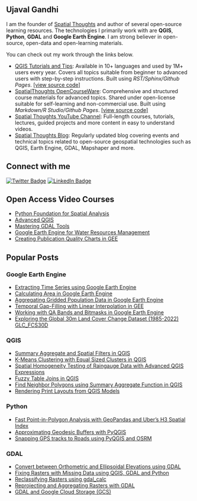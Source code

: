 ## Ujaval Gandhi

I am the founder of [Spatial Thoughts](https://spatialthoughts.com/) and author of several open-source learning resources. The technologies I primarily work with are **QGIS**, **Python**, **GDAL** and **Google Earth Engine**. I am strong believer in open-source, open-data and open-learning materials.

You can check out my work through the links below.

- [QGIS Tutorials and Tips](http://www.qgistutorials.com/): Available in 10+ languages and used by 1M+ users every year. Covers all topics suitable from beginner to advanced users with step-by-step instructions. Built using *RST/Sphinx/Github Pages*. [[view source code]](https://github.com/spatialthoughts/qgis-tutorials)
- [SpatialThoughts OpenCourseWare](https://courses.spatialthoughts.com/): Comprehensive and structured course materials for advanced topics. Shared under open-license suitable for self-learning and non-commercial use. Built using *Markdown/R Studio/Github Pages*. [[view source code]](https://github.com/spatialthoughts/courses)
- [Spatial Thoughts YouTube Channel](https://www.youtube.com/c/spatialthoughts): Full-length courses, tutorials, lectures, guided projects and more content in easy to understand videos.
- [Spatial Thoughts Blog](https://spatialthoughts.com/blog/): Regularly updated blog covering events and technical topics related to open-source geospatial technologies such as QGIS, Earth Engine, GDAL, Mapshaper and more.

## Connect with me

[![Twitter Badge](https://img.shields.io/twitter/follow/spatialthoughts?style=social)](https://twitter.com/spatialthoughts) [![LinkedIn Badge](https://img.shields.io/badge/My-LinkedIn-blue)](https://www.linkedin.com/in/spatialthoughts)

## Open Access Video Courses

- [Python Foundation for Spatial Analysis](https://www.youtube.com/playlist?list=PLppGmFLhQ1HJspXSA0asH9kw1OhlLrxHT)
- [Advanced QGIS](https://www.youtube.com/playlist?list=PLppGmFLhQ1HIqNiNWxVqs5wBLiA_UrKTQ)
- [Mastering GDAL Tools](https://www.youtube.com/playlist?list=PLppGmFLhQ1HLVaHVf4TsnJ4HXZBSfxLOK)
- [Google Earth Engine for Water Resources Management](https://www.youtube.com/playlist?list=PLppGmFLhQ1HI0YeA5zQHxdNlmxihvBawF)
- [Creating Publication Quality Charts in GEE](https://www.youtube.com/playlist?list=PLppGmFLhQ1HKyrR75waIq6TfqL0ESlQao)
  
## Popular Posts

### Google Earth Engine
- [Extracting Time Series using Google Earth Engine](https://spatialthoughts.com/2020/04/13/extracting-time-series-ee/)
- [Calculating Area in Google Earth Engine](https://spatialthoughts.com/2020/06/19/calculating-area-gee/)
- [Aggregating Gridded Population Data in Google Earth Engine](https://spatialthoughts.com/2021/05/13/aggregating-population-data-gee/)
- [Temporal Gap-Filling with Linear Interpolation in GEE](https://spatialthoughts.com/2021/11/08/temporal-interpolation-gee/)
- [Working with QA Bands and Bitmasks in Google Earth Engine](https://spatialthoughts.com/2021/08/19/qa-bands-bitmasks-gee/)
- [Exploring the Global 30m Land Cover Change Dataset (1985-2022) GLC_FCS30D](https://spatialthoughts.com/2024/06/29/global-landcover-glcfcs30d/)

### QGIS
- [Summary Aggregate and Spatial Filters in QGIS](https://spatialthoughts.com/2019/04/12/summary-aggregation-qgis/)
- [K-Means Clustering with Equal Sized Clusters in QGIS](https://spatialthoughts.com/2021/01/31/equal-sized-kmeans-qgis/)
- [Spatial Homogeneity Testing of Raingauge Data with Advanced QGIS Expressions
](https://spatialthoughts.com/2020/11/26/spatial-homogeneity-testing-qgis/)
- [Fuzzy Table Joins in QGIS](https://spatialthoughts.com/2019/09/26/fuzzy-table-joins-in-qgis/)
- [Find Neighbor Polygons using Summary Aggregate Function in QGIS](https://spatialthoughts.com/2019/05/23/neighbor-polygons-aggregate-qgis/)
- [Rendering Print Layouts from QGIS Models](https://spatialthoughts.com/2024/04/08/rendering-print-layouts/)

### Python
- [Fast Point-in-Polygon Analysis with GeoPandas and Uber’s H3 Spatial Index](https://spatialthoughts.com/2020/07/01/point-in-polygon-h3-geopandas/)
- [Approximating Geodesic Buffers with PyQGIS](https://spatialthoughts.com/2019/04/05/geodesic-buffers-in-qgis/)
- [Snapping GPS tracks to Roads using PyQGIS and OSRM](https://spatialthoughts.com/2020/02/22/snap-to-roads-qgis-and-osrm/)

### GDAL
- [Convert between Orthometric and Ellipsoidal Elevations using GDAL](https://spatialthoughts.com/2019/10/26/convert-between-orthometric-and-ellipsoidal-elevations-using-gdal/)
- [Fixing Rasters with Missing Data using QGIS, GDAL and Python](https://spatialthoughts.com/2020/06/17/fix-nodata-values/)
- [Reclassifying Rasters using gdal_calc](https://spatialthoughts.com/2019/12/28/gdal-calc/)
- [Reprojecting and Aggregating Rasters with GDAL](https://spatialthoughts.com/2024/04/02/aggregate-and-align-rasters-gdal/)
- [GDAL and Google Cloud Storage (GCS)](https://spatialthoughts.com/2024/02/26/gdal-google-cloud-storage/)


<!--
**spatialthoughts/spatialthoughts** is a ✨ _special_ ✨ repository because its `README.md` (this file) appears on your GitHub profile.

Here are some ideas to get you started:

- 🔭 I’m currently working on ...
- 🌱 I’m currently learning ...
- 👯 I’m looking to collaborate on ...
- 🤔 I’m looking for help with ...
- 💬 Ask me about ...
- 📫 How to reach me: ...
- 😄 Pronouns: ...
- ⚡ Fun fact: ...
-->
